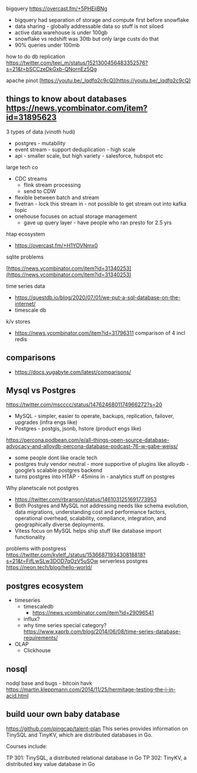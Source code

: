 bigquery https://overcast.fm/+5PHEijBNg 
- bigquery had separation of storage and compute first before snowflake
- data sharing - globally addressable data so stuff is not siloed
- active data warehouse is under 100gb
- snowflake vs redshift was 30tb but only large custs do that
- 90% queries under 100mb

how to do db replication https://twitter.com/teej_m/status/1521300456483352576?s=21&t=bSCCzeDkGxb-QNornEz5Qg

apache pinot [https://youtu.be/_lqdfq2c9cQ](https://youtu.be/_lqdfq2c9cQ)

things to know about databases https://news.ycombinator.com/item?id=31895623
- 


3 types of data (vinoth hudi)
- postgres - mutability
- event stream - support deduplication - high scale
- api - smaller scale, but high variety - salesforce, hubspot etc


large tech co
- CDC streams 
	- flink stream processing
	- send to CDW
- flexible between batch and stream
- fivetran - lock this stream in - not possible to get stream out into kafka topic
- onehouse focuses on actual storage management
	- gave up query layer - have people who ran presto for 2.5 yrs




htap ecosystem
- https://overcast.fm/+H1YOVNmx0
  

sqlite problems

[https://news.ycombinator.com/item?id=31340253](https://news.ycombinator.com/item?id=31340253)


time series data
- https://questdb.io/blog/2020/07/01/we-put-a-sql-database-on-the-internet/
- timescale db


k/v stores 
- https://news.ycombinator.com/item?id=31796311 comparison of 4 incl redis


## comparisons
- https://docs.yugabyte.com/latest/comparisons/


## Mysql vs Postgres
https://twitter.com/mscccc/status/1476246801174966272?s=20
- MySQL - simpler, easier to operate, backups, replication, failover, upgrades (infra engs like)
- Postgres - postgis, jsonb, hstore (product engs like)

https://percona.podbean.com/e/all-things-open-source-database-advocacy-and-alloydb-percona-database-podcast-76-w-gabe-weiss/
- some people dont like oracle tech
- postgres truly vendor neutral  - more supportive of plugins like alloydb - google’s scalable postgres backend
-  turns postgres into HTAP - 45mins in - analytics stuff on postgres

Why planetscale not postgres
- https://twitter.com/rbranson/status/1461031251691773953
- Both Postgres and MySQL not addressing needs like schema evolution, data migrations, understanding cost and performance factors, operational overhead, scalability, compliance, integration, and geographically diverse deployments.
- Vitess focus on MySQL helps ship stuff like database import functionality

problems with postgress
https://twitter.com/kylelf_/status/1536687193430818818?s=21&t=FifLwSLw3DOD7qOzV5uSOw
serverless postgres https://neon.tech/blog/hello-world/

## postgres ecosystem

- timeseries
	- timescaledb
		- https://news.ycombinator.com/item?id=29096541
	- influx?
	- why time series special category? https://www.xaprb.com/blog/2014/06/08/time-series-database-requirements/
- OLAP
	- Clickhouse


## nosql

nodql base and bugs - bitcoin havk https://martin.kleppmann.com/2014/11/25/hermitage-testing-the-i-in-acid.html


## build uour own baby database

https://github.com/pingcap/talent-plan
This series provides information on TinySQL and TinyKV, which are distributed databases in Go.

Courses include:

TP 301: TinySQL, a distributed relational database in Go
TP 302: TinyKV, a distributed key value database in Go